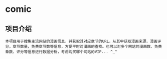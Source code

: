 # comic

## 项目介绍
    本项目用于搜集主流网站的漫画信息，并获取其对应章节的URL，从其中获取漫画来源，漫画评分，章节数量，免费章节数等信息，方便平时对漫画的查找。也可以对多个网站的漫画数、免费章数、评分等信息进行数据分析，考虑购买哪个网站的VIP... ^_^
